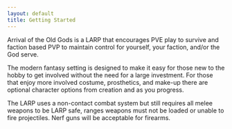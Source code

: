 ```yaml
---
layout: default
title: Getting Started
---
```


Arrival of the Old Gods is a LARP that encourages PVE play to survive and faction based PVP to maintain control for yourself, your faction, and/or the God serve.

The modern fantasy setting is designed to make it easy for those new to the hobby to get involved without the need for a large investment. For those that enjoy more involved costume, prosthetics, and make-up there are optional character options from creation and as you progress.

The LARP uses a non-contact combat system but still requires all melee weapons to be LARP safe, ranges weapons must not be loaded or unable to fire projectiles. Nerf guns will be acceptable for firearms. 